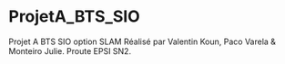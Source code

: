# ProjetA_BTS_SIO
Projet A BTS SIO option SLAM
Réalisé par Valentin Koun, Paco Varela & Monteiro Julie.
Proute
EPSI SN2.
